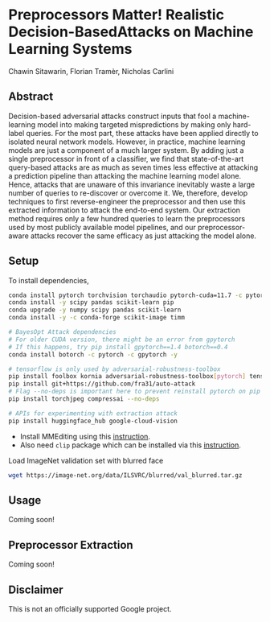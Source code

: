 # Preprocessors Matter! Realistic Decision-BasedAttacks on Machine Learning Systems

Chawin Sitawarin, Florian Tramèr, Nicholas Carlini

## Abstract

Decision-based adversarial attacks construct inputs that fool a machine-learning model into making targeted mispredictions by making only hard-label queries. For the most part, these attacks have been applied directly to isolated neural network models. However, in practice, machine learning models are just a component of a much larger system. By adding just a single preprocessor in front of a classifier, we find that state-of-the-art query-based attacks are as much as seven times less effective at attacking a prediction pipeline than attacking the machine learning model alone. Hence, attacks that are unaware of this invariance inevitably waste a large number of queries to re-discover or overcome it. We, therefore, develop techniques to first reverse-engineer the preprocessor and then use this extracted information to attack the end-to-end system. Our extraction method requires only a few hundred queries to learn the preprocessors used by most publicly available model pipelines, and our preprocessor-aware attacks recover the same efficacy as just attacking the model alone.

## Setup

To install dependencies,

```bash
conda install pytorch torchvision torchaudio pytorch-cuda=11.7 -c pytorch -c nvidia
conda install -y scipy pandas scikit-learn pip
conda upgrade -y numpy scipy pandas scikit-learn
conda install -y -c conda-forge scikit-image timm

# BayesOpt Attack dependencies
# For older CUDA version, there might be an error from gpytorch
# If this happens, try pip install gpytorch==1.4 botorch==0.4
conda install botorch -c pytorch -c gpytorch -y

# tensorflow is only used by adversarial-robustness-toolbox
pip install foolbox kornia adversarial-robustness-toolbox[pytorch] tensorflow einops
pip install git+https://github.com/fra31/auto-attack
# Flag --no-deps is important here to prevent reinstall pytorch on pip
pip install torchjpeg compressai --no-deps

# APIs for experimenting with extraction attack
pip install huggingface_hub google-cloud-vision
```

- Install MMEditing using this [instruction](https://mmediting.readthedocs.io/en/dev-1.x/get_started/install.html#best-practices).
- Also need `clip` package which can be installed via this [instruction](https://github.com/openai/CLIP#usage).

Load ImageNet validation set with blurred face

```bash
wget https://image-net.org/data/ILSVRC/blurred/val_blurred.tar.gz
```

## Usage

Coming soon!

## Preprocessor Extraction

Coming soon!

## Disclaimer

This is not an officially supported Google project.
